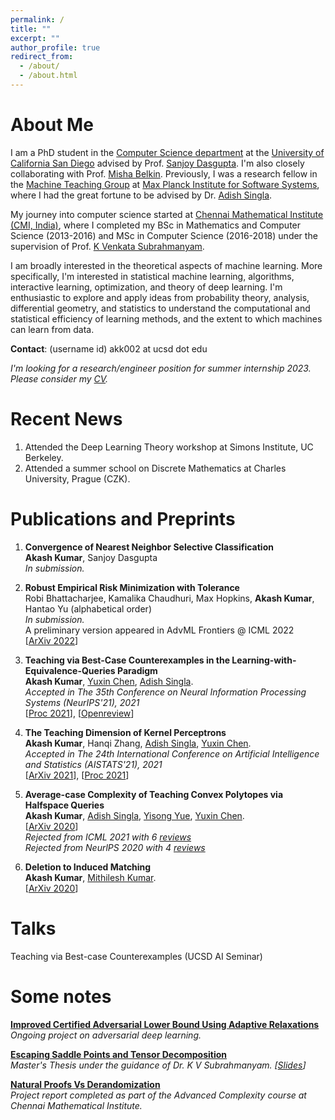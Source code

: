 ```yaml
---
permalink: /
title: ""
excerpt: ""
author_profile: true
redirect_from: 
  - /about/
  - /about.html
---
```


# About Me
I am a PhD student in the [Computer Science department](https://cse.ucsd.edu/) at the [University of California San Diego](https://ucsd.edu/) advised by Prof. [Sanjoy Dasgupta](https://cseweb.ucsd.edu/~dasgupta/). I'm also closely collaborating with Prof. [Misha Belkin](http://misha.belkin-wang.org/). Previously, I was a research fellow in the [Machine Teaching Group](https://machineteaching.mpi-sws.org/adishsingla.html) at [Max Planck Institute for Software Systems](https://www.mpi-sws.org/), where I had the great fortune to be advised by Dr. [Adish Singla](https://machineteaching.mpi-sws.org/adishsingla.html). 

My journey into computer science started at [Chennai Mathematical Institute (CMI, India)](https://www.cmi.ac.in/), where I completed my BSc in Mathematics and Computer Science (2013-2016) and MSc in Computer Science (2016-2018) under the supervision of Prof. [K Venkata Subrahmanyam](https://www.cmi.ac.in/~kv/).<br>

I am broadly interested in the theoretical aspects of machine learning. More specifically, I'm interested in statistical machine learning, algorithms, interactive learning, optimization, and theory of deep learning. I'm enthusiastic to explore and apply ideas from probability theory, analysis, differential geometry, and statistics to understand 
the computational and statistical efficiency of learning methods, and the extent to which machines can learn from data.<br>

**Contact**: (username id) akk002 at ucsd dot edu

<i> I'm looking for a research/engineer position for summer internship 2023. Please consider my [CV](https://akashkumar-d.github.io/files/Cvforhomepage.pdf).</i>

# Recent News
1. Attended the Deep Learning Theory workshop at Simons Institute, UC Berkeley.
1. Attended a summer school on Discrete Mathematics at Charles University, Prague (CZK).

# Publications and Preprints

1. <b> Convergence of Nearest Neighbor Selective Classification </b> <br>
**Akash Kumar**, Sanjoy Dasgupta<br>
<i>In submission.</i>

2. <b> Robust Empirical Risk Minimization with Tolerance </b> <br>
Robi Bhattacharjee, Kamalika Chaudhuri, Max Hopkins, **Akash Kumar**, Hantao Yu (alphabetical order)<br>
<i> In submission.
</i> <br>A preliminary version appeared in AdvML Frontiers @ ICML 2022<br>
[[ArXiv 2022](https://arxiv.org/abs/2210.00635)]

3. <b> Teaching via Best-Case Counterexamples
in the Learning-with-Equivalence-Queries Paradigm </b> <br>
**Akash Kumar**, [Yuxin Chen](https://yuxinchen.org/), [Adish Singla](https://machineteaching.mpi-sws.org/adishsingla.html).<br>
<i> Accepted in The 35th Conference on Neural Information Processing Systems (NeurIPS'21), 2021
</i> <br> [[Proc 2021](https://papers.nips.cc/paper/2021/file/e22dd5dabde45eda5a1a67772c8e25dd-Paper.pdf)], [[Openreview](https://openreview.net/forum?id=Ee7IOrpLwT)]<br>

4. <b> The Teaching Dimension of Kernel Perceptrons </b> <br>
**Akash Kumar**, Hanqi Zhang, [Adish Singla](https://machineteaching.mpi-sws.org/adishsingla.html), [Yuxin Chen](https://yuxinchen.org/).<br>
<i> Accepted in The 24th International Conference on Artificial Intelligence and Statistics (AISTATS'21), 2021 
</i> <br> [[ArXiv 2021](https://arxiv.org/pdf/2010.14043.pdf)], [[Proc 2021](http://proceedings.mlr.press/v130/kumar21a.html)]<br>

5. <b> Average-case Complexity of Teaching Convex Polytopes via Halfspace Queries </b> <br>
**Akash Kumar**, [Adish Singla](https://machineteaching.mpi-sws.org/adishsingla.html), [Yisong Yue](http://www.yisongyue.com/), [Yuxin Chen](https://yuxinchen.org/).<br> 
[[ArXiv 2020](https://arxiv.org/abs/2006.14677)]<br>
<i>Rejected from ICML 2021 with 6 [reviews](https://akashkumar-d.github.io/files/ICML'21.pdf)</i></br>
<i>Rejected from NeurlPS 2020 with 4 [reviews](https://akashkumar-d.github.io/files/NeurIPS'20.pdf)</i>


6. <b> Deletion to Induced Matching </b> <br>
**Akash Kumar**, [Mithilesh Kumar](https://anantvigyan.com/aboutme.html).<br> 
[[ArXiv 2020](https://arxiv.org/abs/2008.09660)]

# Talks
Teaching via Best-case Counterexamples (UCSD AI Seminar)

  
# Some notes
<b> [Improved Certified Adversarial Lower Bound Using Adaptive Relaxations](https://drive.google.com/file/d/1lZmiU3NnEhWHOtVuGhURxeFS4DWaYP_n/view?usp=sharing) </b> <br>
<i>Ongoing project on adversarial deep learning.</i>

<b> [Escaping Saddle Points and Tensor Decomposition](https://drive.google.com/file/d/1MAcwvvqGJCmr4VCnvE0kCFSTUB8w4mSA/view?usp=sharing) </b> <br>
<i>Master's Thesis under the guidance of Dr. K V Subrahmanyam. [[Slides](https://drive.google.com/file/d/1X4wGdlJvXqvzu-4C4qRFSEkSxy3ZF4Bg/view?usp=sharing)]</i>

<b> [Natural Proofs Vs Derandomization](https://drive.google.com/file/d/1TeHXyLIIUfp0p4iPqRqgNKwUx92ZO0Qn/view?usp=sharing) </b> <br>
<i>Project report completed as part of the Advanced Complexity course at Chennai Mathematical Institute.</i>
 
